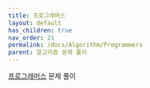 ```yaml
---
title: 프로그래머스
layout: default
has_children: true
nav_order: 21
permalink: /docs/Algorithm/Programmers
parent: 알고리즘 문제 풀이
---
```


[프로그래머스] 문제 풀이


[프로그래머스]: https://programmers.co.kr/